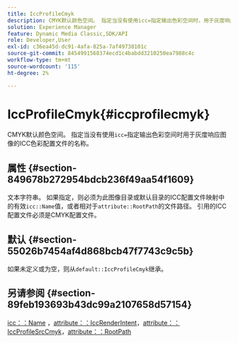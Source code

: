 ```yaml
---
title: IccProfileCmyk
description: CMYK默认颜色空间。 指定当没有使用icc=指定输出色彩空间时，用于灰度响应图像的ICC色彩配置文件的名称。
solution: Experience Manager
feature: Dynamic Media Classic,SDK/API
role: Developer,User
exl-id: c36ea45d-dc91-4afa-825a-7af49738101c
source-git-commit: 8454991568374ecd1c4babdd3210250ea7988c4c
workflow-type: tm+mt
source-wordcount: '115'
ht-degree: 2%

---
```


# IccProfileCmyk{#iccprofilecmyk}

CMYK默认颜色空间。 指定当没有使用`icc=`指定输出色彩空间时用于灰度响应图像的ICC色彩配置文件的名称。

## 属性 {#section-849678b272954bdcb236f49aa54f1609}

文本字符串。 如果指定，则必须为此图像目录或默认目录的ICC配置文件映射中的有效`icc::Name`值，或者相对于`attribute::RootPath`的文件路径。 引用的ICC配置文件必须是CMYK配置文件。

## 默认 {#section-55026b7454af4d868bcb47f7743c9c5b}

如果未定义或为空，则从`default::IccProfileCmyk`继承。

## 另请参阅 {#section-89feb193693b43dc99a2107658d57154}

[icc：：Name](../../../../../ir-api/material-cat/image-rendering-api-ref/c-ir-material-catalog/c-ir-icc-profile-map-reference/r-ir-name-icc.md#reference-7a293ede360e433782575f8f6a562ac2) ，[attribute：：IccRenderIntent](../../../../../ir-api/material-cat/image-rendering-api-ref/c-ir-material-catalog/c-ir-attributes-reference/r-ir-iccrenderintent.md#reference-3b80b7a4c25545a593c5076f318b5c40)，[attribute：：IccProfileSrcCmyk](../../../../../ir-api/material-cat/image-rendering-api-ref/c-ir-material-catalog/c-ir-attributes-reference/r-ir-iccprofilesrccmyk.md#reference-0256cae955404ebc92d5d0d1fa095ea2)，[attribute：：RootPath](../../../../../ir-api/material-cat/image-rendering-api-ref/c-ir-material-catalog/c-ir-attributes-reference/r-ir-rootpath.md#reference-a4d7c96b62e14fcbad1740c702f160f3)
